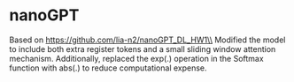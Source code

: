 # nanoGPT

Based on https://github.com/lia-n2/nanoGPT_DL_HW1\\
Modified the model to include both extra register tokens and a small sliding window attention mechanism. Additionally, replaced the exp(.) operation in the Softmax function with abs(.) to reduce computational expense.
